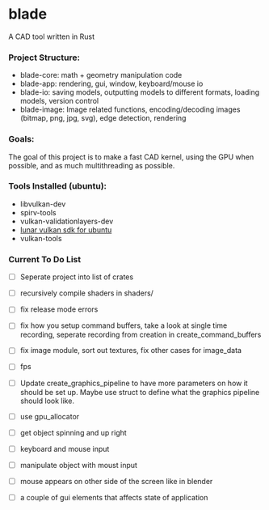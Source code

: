 # blade 

A CAD tool written in Rust

### Project Structure:

- blade-core: math + geometry manipulation code
- blade-app: rendering, gui, window, keyboard/mouse io
- blade-io: saving models, outputting models to different formats, loading models, version control
- blade-image: Image related functions, encoding/decoding images (bitmap, png, jpg, svg), edge detection, rendering

### Goals:
The goal of this project is to make a fast CAD kernel, using the GPU when possible, and as much multithreading as possible.

### Tools Installed (ubuntu):
* libvulkan-dev
* spirv-tools
* vulkan-validationlayers-dev
* [lunar vulkan sdk for ubuntu](https://vulkan.lunarg.com/doc/view/latest/linux/getting_started_ubuntu.html)
* vulkan-tools

### Current To Do List
- [ ] Seperate project into list of crates
- [ ] recursively compile shaders in shaders/
- [ ] fix release mode errors
- [ ] fix how you setup command buffers, take a look at single time recording, seperate recording from creation in create_command_buffers
- [ ] fix image module, sort out textures, fix other cases for image_data
- [ ] fps
- [ ] Update create_graphics_pipeline to have more parameters on how it should be set up. Maybe use struct to define what the graphics pipeline should look like.
- [ ] use gpu_allocator
- [ ] get object spinning and up right
- [ ] keyboard and mouse input
- [ ] manipulate object with moust input
- [ ] mouse appears on other side of the screen like in blender
- [ ] a couple of gui elements that affects state of application

